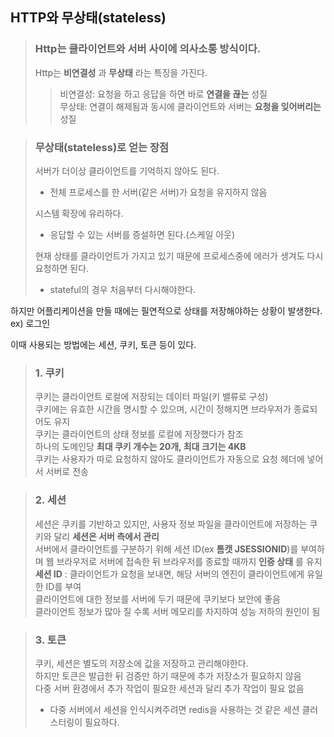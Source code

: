 ## HTTP와 무상태(stateless)

> ### Http는 클라이언트와 서버 사이에 의사소통 방식이다.
> Http는 __비연결성__ 과 __무상태__ 라는 특징을 가진다.
> > 비연결성: 요청을 하고 응답을 하면 바로 __연결을 끊는__ 성질\
> > 무상태: 연결이 해제됨과 동시에 클라이언트와 서버는 __요청을 잊어버리는__ 성질

> ### 무상태(stateless)로 얻는 장점
> 서버가 더이상 클라이언트를 기억하지 않아도 된다. 
> - 전체 프로세스를 한 서버(같은 서버)가 요청을 유지하지 않음
> 
> 시스템 확장에 유리하다.
> - 응답할 수 있는 서버를 증설하면 된다.(스케일 아웃)
> 
> 현재 상태를 클라이언트가 가지고 있기 때문에 프로세스중에 에러가 생겨도 다시 요청하면 된다.
> - stateful의 경우 처음부터 다시해야한다.

하지만 어플리케이션을 만들 때에는 필연적으로 상태를 저장해야하는 상황이 발생한다. ex) 로그인

이때 사용되는 방법에는 세션, 쿠키, 토큰 등이 있다.
> ### 1. 쿠키
> 쿠키는 클라이언트 로컬에 저장되는 데이터 파일(키 밸류로 구성)\
> 쿠키에는 유효한 시간을 명시할 수 있으며, 시간이 정해지면 브라우저가 종료되어도 유지\
> 쿠키는 클라이언트의 상태 정보를 로컬에 저장했다가 참조\
> 하나의 도메인당 __최대 쿠키 개수는 20개, 최대 크기는 4KB__\
> 쿠키는 사용자가 따로 요청하지 않아도 클라이언트가 자동으로 요청 헤더에 넣어서 서버로 전송

> ### 2. 세션
> 세션은 쿠키를 기반하고 있지만, 사용자 정보 파일을 클라이언트에 저장하는 쿠키와 달리 __세션은 서버 측에서 관리__\
> 서버에서 클라이언트를 구분하기 위해 세션 ID(ex __톰캣 JSESSIONID__)를 부여하며 웹 브라우저로 서버에 접속한 뒤 브라우저를 종료할 때까지 __인증 상태__ 를 유지\
> __세션 ID__ : 클라이언트가 요청을 보내면, 해당 서버의 엔진이 클라이언트에게 유일한 ID를 부여\
> 클라이언트에 대한 정보를 서버에 두기 때문에 쿠키보다 보안에 좋음\
> 클라이언트 정보가 많아 질 수록 서버 메모리를 차지하여 성능 저하의 원인이 됨

> ### 3. 토큰
> 쿠키, 세션은 별도의 저장소에 값을 저장하고 관리해야한다.\
> 하지만 토큰은 발급한 뒤 검증만 하기 때문에 추가 저장소가 필요하지 않음\
> 다중 서버 환경에서 추가 작업이 필요한 세션과 달리 추가 작업이 필요 없음
> - 다중 서버에서 세션을 인식시켜주려면 redis을 사용하는 것 같은 세션 클러스터링이 필요하다. 